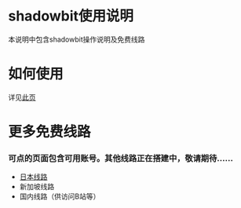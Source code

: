 # shadowbit使用说明
本说明中包含shadowbit操作说明及免费线路

# 如何使用
详见[此页](../README.md#如何使用)

# 更多免费线路
### 可点的页面包含可用账号。其他线路正在搭建中，敬请期待......
- [日本线路](./japan_shadowbit_line.md)
- 新加坡线路
- 国内线路（供访问B站等）
